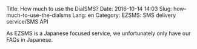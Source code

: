 Title: How much to use the DialSMS?
Date: 2016-10-14 14:03
Slug: how-much-to-use-the-dialsms
Lang: en
Category: EZSMS: SMS delivery service/SMS API

As EZSMS is a Japanese focused service, we unfortunately only have our FAQs in Japanese.